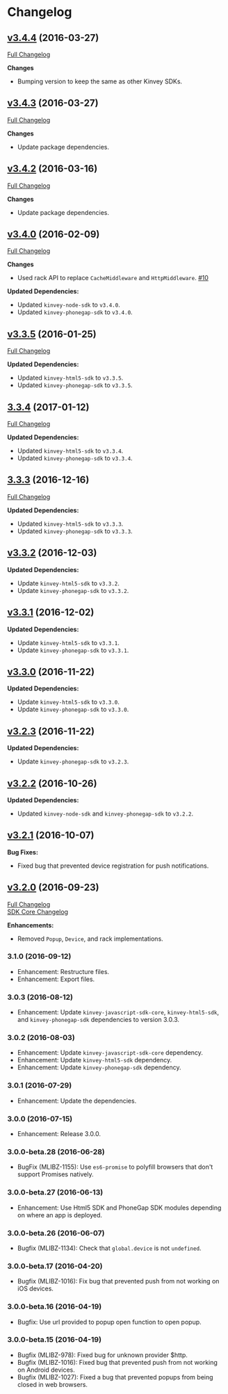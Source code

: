 # Changelog
## [v3.4.4](https://github.com/Kinvey/angular-sdk/tree/v3.4.4) (2016-03-27)
[Full Changelog](https://github.com/Kinvey/node-sdk/compare/v3.4.3...v3.4.4)<br/>

**Changes**
- Bumping version to keep the same as other Kinvey SDKs.

## [v3.4.3](https://github.com/Kinvey/angular-sdk/tree/v3.4.3) (2016-03-27)
[Full Changelog](https://github.com/Kinvey/angular-sdk/compare/v3.4.2...v3.4.3)<br/>

**Changes**
- Update package dependencies.

## [v3.4.2](https://github.com/Kinvey/angular-sdk/tree/v3.4.2) (2016-03-16)
[Full Changelog](https://github.com/Kinvey/angular-sdk/compare/v3.4.1...v3.4.2)<br/>

**Changes**
- Update package dependencies.

## [v3.4.0](https://github.com/Kinvey/angular-sdk/tree/v3.4.0) (2016-02-09)
[Full Changelog](https://github.com/Kinvey/angular-sdk/compare/v3.3.5...v3.4.0)<br/>

**Changes**
- Used rack API to replace `CacheMiddleware` and `HttpMiddleware`. [#10](https://github.com/Kinvey/angular-sdk/pull/10)

**Updated Dependencies:**
- Updated `kinvey-node-sdk` to `v3.4.0`.
- Updated `kinvey-phonegap-sdk` to `v3.4.0`.

## [v3.3.5](https://github.com/Kinvey/angular-sdk/tree/v3.3.5) (2016-01-25)
[Full Changelog](https://github.com/Kinvey/angular-sdk/compare/v3.3.4...v3.3.5)<br/>

**Updated Dependencies:**
- Updated `kinvey-html5-sdk` to `v3.3.5`.
- Updated `kinvey-phonegap-sdk` to `v3.3.5`.

## [3.3.4](https://github.com/Kinvey/angular-sdk/tree/v3.3.4) (2017-01-12)
[Full Changelog](https://github.com/Kinvey/angular-sdk/compare/v3.3.3...v3.3.4)<br/>

**Updated Dependencies:**
- Updated `kinvey-html5-sdk` to `v3.3.4`.
- Updated `kinvey-phonegap-sdk` to `v3.3.4`.

## [3.3.3](https://github.com/Kinvey/angular-sdk/tree/v3.3.3) (2016-12-16)
[Full Changelog](https://github.com/Kinvey/angular-sdk/compare/v3.3.2...v3.3.3)<br/>

**Updated Dependencies:**
- Updated `kinvey-html5-sdk` to `v3.3.3`.
- Updated `kinvey-phonegap-sdk` to `v3.3.3`.

## [v3.3.2](https://github.com/Kinvey/angular-sdk/tree/v3.3.2) (2016-12-03)

**Updated Dependencies:**
- Update `kinvey-html5-sdk` to `v3.3.2`.
- Update `kinvey-phonegap-sdk` to `v3.3.2`.

## [v3.3.1](https://github.com/Kinvey/angular-sdk/tree/v3.3.1) (2016-12-02)

**Updated Dependencies:**
- Update `kinvey-html5-sdk` to `v3.3.1`.
- Update `kinvey-phonegap-sdk` to `v3.3.1`.

## [v3.3.0](https://github.com/Kinvey/angular-sdk/tree/v3.3.0) (2016-11-22)

**Updated Dependencies:**
- Update `kinvey-html5-sdk` to `v3.3.0`.
- Update `kinvey-phonegap-sdk` to `v3.3.0`.

## [v3.2.3](https://github.com/Kinvey/angular-sdk/tree/v3.2.3) (2016-11-22)

**Updated Dependencies:**
- Update `kinvey-phonegap-sdk` to `v3.2.3`.

## [v3.2.2](https://github.com/Kinvey/angular-sdk/tree/v3.2.2) (2016-10-26)

**Updated Dependencies:**
- Updated `kinvey-node-sdk` and `kinvey-phonegap-sdk` to `v3.2.2`.

## [v3.2.1](https://github.com/Kinvey/angular-sdk/tree/v3.2.1) (2016-10-07)

**Bug Fixes:**

- Fixed bug that prevented device registration for push notifications.

## [v3.2.0](https://github.com/Kinvey/angular-sdk/tree/v3.2.0) (2016-09-23)
[Full Changelog](https://github.com/Kinvey/angular-sdk/compare/3.1.0...3.2.0)<br/>
[SDK Core Changelog](https://github.com/Kinvey/javascript-sdk-core/blob/master/CHANGELOG.md)

**Enhancements:**

- Removed `Popup`, `Device`, and rack implementations.

### 3.1.0 (2016-09-12)
* Enhancement: Restructure files.
* Enhancement: Export files.

### 3.0.3 (2016-08-12)
* Enhancement: Update `kinvey-javascript-sdk-core`, `kinvey-html5-sdk`, and `kinvey-phonegap-sdk` dependencies to version 3.0.3.

### 3.0.2 (2016-08-03)
* Enhancement: Update `kinvey-javascript-sdk-core` dependency.
* Enhancement: Update `kinvey-html5-sdk` dependency.
* Enhancement: Update `kinvey-phonegap-sdk` dependency.

### 3.0.1 (2016-07-29)
* Enhancement: Update the dependencies.

### 3.0.0 (2016-07-15)
* Enhancement: Release 3.0.0.

### 3.0.0-beta.28 (2016-06-28)
* BugFix (MLIBZ-1155): Use `es6-promise` to polyfill browsers that don't support Promises natively.

### 3.0.0-beta.27 (2016-06-13)
* Enhancement: Use Html5 SDK and PhoneGap SDK modules depending on where an app is deployed.

### 3.0.0-beta.26 (2016-06-07)
* Bugfix (MLIBZ-1134): Check that `global.device` is not `undefined`.

### 3.0.0-beta.17 (2016-04-20)
* Bugfix (MLIBZ-1016): Fix bug that prevented push from not working on iOS devices.

### 3.0.0-beta.16 (2016-04-19)
* Bugfix: Use url provided to popup open function to open popup.

### 3.0.0-beta.15 (2016-04-19)
* Bugfix (MLIBZ-978): Fixed bug for unknown provider $http.
* Bugfix (MLIBZ-1016): Fixed bug that prevented push from not working on Android devices.
* Bugfix (MLIBZ-1027): Fixed a bug that prevented popups from being closed in web browsers.
